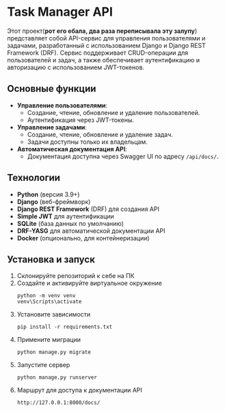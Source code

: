 # Task Manager API

Этот проект(**рот его ебала, два раза переписывала эту залупу**) представляет собой API-сервис для управления пользователями и задачами, разработанный с использованием Django и Django REST Framework (DRF). Сервис поддерживает CRUD-операции для пользователей и задач, а также обеспечивает аутентификацию и авторизацию с использованием JWT-токенов.

## Основные функции

- **Управление пользователями**:
  - Создание, чтение, обновление и удаление пользователей.
  - Аутентификация через JWT-токены.
- **Управление задачами**:
  - Создание, чтение, обновление и удаление задач.
  - Задачи доступны только их владельцам.
- **Автоматическая документация API**:
  - Документация доступна через Swagger UI по адресу `/api/docs/`.

## Технологии

- **Python** (версия 3.9+)
- **Django** (веб-фреймворк)
- **Django REST Framework** (DRF) для создания API
- **Simple JWT** для аутентификации
- **SQLite** (база данных по умолчанию)
- **DRF-YASG** для автоматической документации API
- **Docker** (опционально, для контейнеризации)
  
## Установка и запуск

1. Склонируйте репозиторий к себе на ПК
2. Создайте и активируйте виртуальное окружение
    ```
    python -m venv venv
    venv\Scripts\activate
    ```
1. Установите зависимости
   ```
   pip install -r requirements.txt
   ```
4. Примените миграции
   ```
   python manage.py migrate
   ```
5. Запустите сервер
   ```
   python manage.py runserver
   ```
6. Маршрут для доступа к документации API
   ```
   http://127.0.0.1:8000/docs/
   ```
